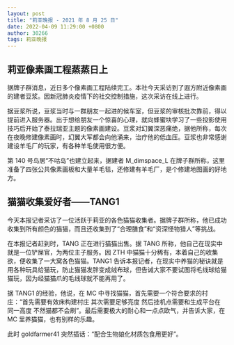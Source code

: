 ```yaml
---
layout: post
title: "莉亚晚报 - 2021 年 8 月 25 日"
date: 2022-04-09 11:29:00 +0800
author: 30266
tags: 莉亚晚报
---
```


## 莉亚像素画工程蒸蒸日上
据牌子群消息，近日多个像素画工程陆续完工。本社今天采访到了遐方附近像素画的建者豆浆。因新冠肺炎疫情下的社交控制措施，这次采访在线上进行。

据豆浆所说，豆浆当时与一群朋友一起进的候车室，但豆浆的审核批次靠前，得以提前进入服务器。出于想给朋友一个惊喜的心理，就向蜂蜜块学习了一些投影使用技巧后开始了泰拉瑞亚主题的像素画建设。豆浆对幻翼深恶痛绝，据他所称，每次在夜晚修建像素画时，幻翼大军都会向他涌来，治疗他的低血压。豆浆也非常感谢建设羊毛厂的玩家，有各种羊毛使用很方便。

第 140 号鸟居“不咕岛”也建立起来，据建者 M_dimspace_L 在牌子群所称，这里准备了四张公共像素画板和大量羊毛毯，还修建有羊毛厂，是个修建地图画的好地方。

## 猫猫收集爱好者——TANG1
今天本报记者采访了一位活跃于莉亚的各色猫猫收集者。据牌子群所称，他已成功收集到所有颜色的猫猫，而且还收集到了“合理膳食”和“资深怪物猎人”等挑战。

在本报记者赶到时，TANG 正在进行猫猫出售。据 TANG 所称，他自己在现实中就是一位铲屎官，为两位主子服务。因 ZTH 中猫猫十分稀有，本着自己的收集欲，便收集了一大窝各色猫猫。TANG1 告诉本报记者，在现实中养猫的秘诀就是用各种玩具给猫玩，防止猫猫发胖变成绒布球，但告诫大家不要试图将毛线球给猫猫玩，因为经猫猫爪的毛线球就不能再用了。

据 TANG1 的经验，他说，在 MC 中寻找猫猫，首先需要一个符合要求的村庄：“首先需要有效床构建村庄 其次需要足够亮度 然后挂机点需要和生成平台在同一高度 不然猫都不会刷”。最后需要极大的耐心和一点点欧气，并告诉大家，在 MC 里养猫猫，也有别样的乐趣。

此时 goldfarmer41 突然插话：“配合生物娘化材质包食用更好”。